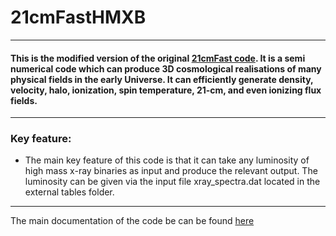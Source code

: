 # 21cmFastHMXB
---
#### This is the modified version of the original [21cmFast code](https://github.com/andreimesinger/21cmFAST). It is a semi numerical code which can produce 3D cosmological realisations of many physical fields in the early Universe. It can efficiently generate density, velocity, halo, ionization, spin temperature, 21-cm, and even ionizing flux fields.
---
### Key feature: 
* The main key feature of this code is that it can take any luminosity of high mass x-ray binaries as input and produce the relevant output. The luminosity can be given via the input file xray_spectra.dat located in the external tables folder. 

---
The main documentation of the code be can be found [here](https://21cmfast.readthedocs.io/en/latest/)
